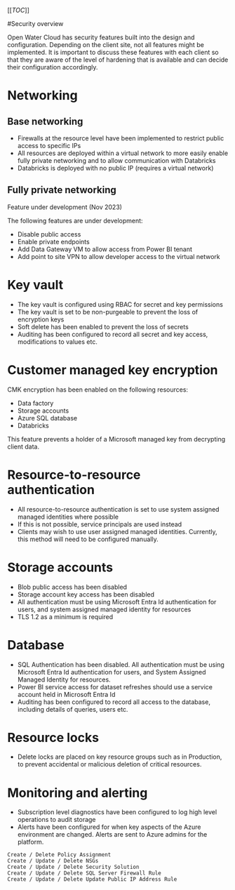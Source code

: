 [[_TOC_]]

#Security overview

Open Water Cloud has security features built into the design and configuration. Depending on the client site, not all features might be implemented. It is important to discuss these features with each client so that they are aware of the level of hardening that is available and can decide their configuration accordingly.

# Networking

## Base networking
- Firewalls at the resource level have been implemented to restrict public access to specific IPs
- All resources are deployed within a virtual network to more easily enable fully private networking and to allow communication with Databricks
- Databricks is deployed with no public IP (requires a virtual network)

## Fully private networking

Feature under development (Nov 2023)

The following features are under development:
- Disable public access
- Enable private endpoints
- Add Data Gateway VM to allow access from Power BI tenant
- Add point to site VPN to allow developer access to the virtual network

# Key vault

- The key vault is configured using RBAC for secret and key permissions
- The key vault is set to be non-purgeable to prevent the loss of encryption keys
- Soft delete has been enabled to prevent the loss of secrets
- Auditing has been configured to record all secret and key access, modifications to values etc.


# Customer managed key encryption

CMK encryption has been enabled on the following resources:
- Data factory
- Storage accounts
- Azure SQL database
- Databricks

This feature prevents a holder of a Microsoft managed key from decrypting client data.

# Resource-to-resource authentication

- All resource-to-resource authentication is set to use system assigned managed identities where possible
- If this is not possible, service principals are used instead
- Clients may wish to use user assigned managed identities. Currently, this method will need to be configured manually.

# Storage accounts

- Blob public access has been disabled
- Storage account key access has been disabled
- All authentication must be using Microsoft Entra Id authentication for users, and system assigned managed identity for resources
- TLS 1.2 as a minimum is required

# Database

- SQL Authentication has been disabled. All authentication must be using Microsoft Entra Id authentication for users, and System Assigned Managed Identity for resources.
- Power BI service access for dataset refreshes should use a service account held in Microsoft Entra Id
- Auditing has been configured to record all access to the database, including details of queries, users etc.

# Resource locks

- Delete locks are placed on key resource groups such as in Production, to prevent accidental or malicious deletion of critical resources.

# Monitoring and alerting

- Subscription level diagnostics have been configured to log high level operations to audit storage
- Alerts have been configured for when key aspects of the Azure environment are changed. Alerts are sent to Azure admins for the platform.

```
Create / Delete Policy Assignment
Create / Update / Delete NSGs
Create / Update / Delete Security Solution
Create / Update / Delete SQL Server Firewall Rule
Create / Update / Delete Update Public IP Address Rule
```














